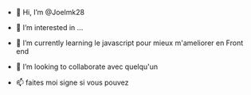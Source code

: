 - 👋 Hi, I’m @Joelmk28
- 👀 I’m interested in ...
- 🌱 I’m currently learning  le  javascript pour mieux m'ameliorer en Front end
- 💞️ I’m looking to collaborate avec quelqu'un

- 📫 faites moi signe si vous pouvez

<!---
Joelmk28/Joelmk28 is a ✨ special ✨ repository because its `README.md` (this file) appears on your GitHub profile.
You can click the Preview link to take a look at your changes.
--->
